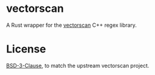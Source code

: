 vectorscan
==========

A Rust wrapper for the [vectorscan](https://www.vectorcamp.gr/vectorscan/) C++ regex library.

# License
[BSD-3-Clause](./LICENSE), to match the upstream vectorscan project.
